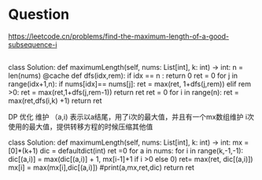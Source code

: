 
# Question

https://leetcode.cn/problems/find-the-maximum-length-of-a-good-subsequence-i

## 

class Solution:
    def maximumLength(self, nums: List[int], k: int) -> int:
        n = len(nums)
        @cache
        def dfs(idx,rem):
            if idx == n :
                return 0
            ret = 0 
            for j in range(idx+1,n):
                if nums[idx]== nums[j]:
                    ret = max(ret, 1+dfs(j,rem))
                elif rem >0:
                    ret = max(ret,1+dfs(j,rem-1))
            return ret
        ret = 0
        for i in range(n):
            ret = max(ret,dfs(i,k) +1)
        return ret

DP 优化
维护 （a,i) 表示以a结尾，用了i次的最大值，并且有一个mx数组维护 i次使用的最大值，提供转移方程的时候压缩其他值

class Solution:
    def maximumLength(self, nums: List[int], k: int) -> int:
        mx = [0]*(k+1) 
        dic = defaultdict(int)
        ret =0
        for a in nums:
            for i in range(k,-1,-1):
               dic[(a,i)] = max(dic[(a,i)] + 1, mx[i-1]+1 if i >0 else 0)
               ret= max(ret, dic[(a,i)])
               mx[i] = max(mx[i],dic[(a,i)])
               #print(a,mx,ret,dic)
        return ret 
